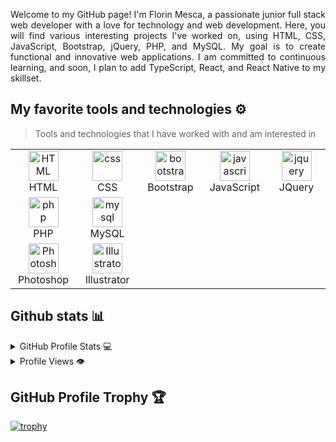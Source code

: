 <p align="justify">
Welcome to my GitHub page! I'm Florin Mesca, a passionate junior full stack web developer with a love for technology and web development. Here, you will find various interesting projects I've worked on, using HTML, CSS, JavaScript, Bootstrap, jQuery, PHP, and MySQL. My goal is to create functional and innovative web applications. I am committed to continuous learning, and soon, I plan to add TypeScript, React, and React Native to my skillset.
</p>

## My favorite tools and technologies ⚙️

> Tools and technologies that I have worked with and am interested in

<table>
  <tr>
    <td align="center"  width="96">
        <img src="https://skillicons.dev/icons?i=html" width="48" height="48" alt="HTML" />
      <br>HTML
    </td>
    <td align="center" width="96">
        <img src="https://skillicons.dev/icons?i=css" width="48" height="48" alt="css" />
      <br>CSS
    </td>
    <td align="center"  width="96">
        <img src="https://skillicons.dev/icons?i=bootstrap" width="48" height="48" alt="bootstrap" />
      <br>Bootstrap
    </td>
    <td align="center" width="96">
        <img src="https://skillicons.dev/icons?i=js" width="48" height="48" alt="javascript" />
      <br>JavaScript
    </td>
        <td align="center" width="96">
        <img src="https://skillicons.dev/icons?i=jquery" width="48" height="48" alt="jquery" />
      <br>JQuery
  </tr>
  </tr>
<!--  <tr>
   <td align="center" width="96">
     <img src="https://skillicons.dev/icons?i=typescript" width="48" height="48" alt="TypeScript" />
      <br>TypeScript
   </td>
   <td align="center" width="96">
     <img src="https://skillicons.dev/icons?i=react" width="48" height="48" alt="React" />
      <br>React
   </td>     
 </tr> -->
  <tr>
   <td align="center" width="96">
     <img src="https://skillicons.dev/icons?i=php" width="48" height="48" alt="php" />
      <br>PHP
   </td>
   <td align="center" width="96">
     <img src="https://skillicons.dev/icons?i=mysql" width="48" height="48" alt="mysql" />
      <br>MySQL
   </td>   
 </tr>
    <tr>
   <td align="center" width="96">
     <img src="https://skillicons.dev/icons?i=photoshop" width="48" height="48" alt="Photoshop" />
      <br>Photoshop
   </td>
   <td align="center" width="96">
     <img src="https://skillicons.dev/icons?i=ai" width="48" height="48" alt="Illustrator" />
      <br>Illustrator
   </td>   
 </tr> 
</table>

## Github stats 📊

<details>
  <summary>GitHub Profile Stats 💻</summary>
  <br/>
    <a href="https://github.com/anuraghazra/github-readme-stats"><img alt="florinmsk's Github Stats" src="https://github-readme-stats.vercel.app/api/?username=florinmsk&show_icons=true&count_private=true&theme=default&hide_border=true&bg_color=fff&title_color=00E676&icon_color=00E676" height="192px"/></a>
  <a href="https://github.com/anuraghazra/github-readme-stats"><img alt="florinmsk's Top Languages" src="https://github-readme-stats.vercel.app/api/top-langs/?username=florinmsk&langs_count=8&layout=compact&theme=default&hide_border=true&bg_color=fff&title_color=000&icon_color=000&hide=Jupyter%20Notebook" height="192px"/></a>
  <br/>
</details>


<details>
  <summary>Profile Views 👁️</summary>
  <br/>
  <img src="https://komarev.com/ghpvc/?username=florinmsk&label=PROFILE+VIEWS&style=for-the-badge&color=brightgreen">

</details>




## GitHub Profile Trophy 🏆

[![trophy](https://github-profile-trophy.vercel.app/?username=florinmsk&row=1&margin-w=40)](https://github.com/ryo-ma/github-profile-trophy)
